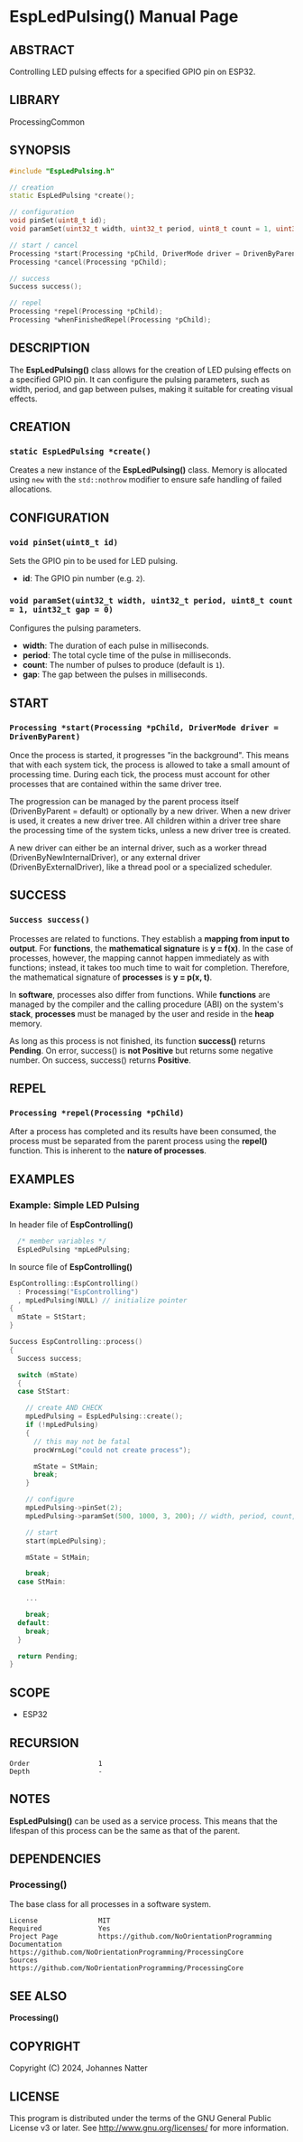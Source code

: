 
# EspLedPulsing() Manual Page

## ABSTRACT

Controlling LED pulsing effects for a specified GPIO pin on ESP32.

## LIBRARY

ProcessingCommon

## SYNOPSIS

```cpp
#include "EspLedPulsing.h"

// creation
static EspLedPulsing *create();

// configuration
void pinSet(uint8_t id);
void paramSet(uint32_t width, uint32_t period, uint8_t count = 1, uint32_t gap = 0);

// start / cancel
Processing *start(Processing *pChild, DriverMode driver = DrivenByParent);
Processing *cancel(Processing *pChild);

// success
Success success();

// repel
Processing *repel(Processing *pChild);
Processing *whenFinishedRepel(Processing *pChild);
```

## DESCRIPTION

The **EspLedPulsing()** class allows for the creation of LED pulsing effects on a specified GPIO pin. It can configure the pulsing parameters, such as width, period, and gap between pulses, making it suitable for creating visual effects.

## CREATION

### `static EspLedPulsing *create()`

Creates a new instance of the **EspLedPulsing()** class. Memory is allocated using `new` with the `std::nothrow` modifier to ensure safe handling of failed allocations.

## CONFIGURATION

### `void pinSet(uint8_t id)`

Sets the GPIO pin to be used for LED pulsing.

- **id**: The GPIO pin number (e.g. `2`).

### `void paramSet(uint32_t width, uint32_t period, uint8_t count = 1, uint32_t gap = 0)`

Configures the pulsing parameters.

- **width**: The duration of each pulse in milliseconds.
- **period**: The total cycle time of the pulse in milliseconds.
- **count**: The number of pulses to produce (default is `1`).
- **gap**: The gap between the pulses in milliseconds.

## START

### `Processing *start(Processing *pChild, DriverMode driver = DrivenByParent)`

Once the process is started, it progresses "in the background".
This means that with each system tick, the process is allowed to take a small amount of processing time.
During each tick, the process must account for other processes that are contained within the same driver tree.

The progression can be managed by the parent process itself (DrivenByParent = default) or optionally by a new driver.
When a new driver is used, it creates a new driver tree.
All children within a driver tree share the processing time of the system ticks, unless a new driver tree is created.

A new driver can either be an internal driver, such as a worker thread (DrivenByNewInternalDriver),
or any external driver (DrivenByExternalDriver), like a thread pool or a specialized scheduler.

## SUCCESS

### `Success success()`

Processes are related to functions.
They establish a **mapping from input to output**.
For **functions**, the **mathematical signature** is **y = f(x)**.
In the case of processes, however, the mapping cannot happen immediately as with functions;
instead, it takes too much time to wait for completion.
Therefore, the mathematical signature of **processes** is **y = p(x, t)**.

In **software**, processes also differ from functions.
While **functions** are managed by the compiler and the calling procedure (ABI) on the system's **stack**,
**processes** must be managed by the user and reside in the **heap** memory.

As long as this process is not finished, its function **success()** returns **Pending**.
On error, success() is **not Positive** but returns some negative number.
On success, success() returns **Positive**.
## REPEL

### `Processing *repel(Processing *pChild)`

After a process has completed and its results have been consumed, the process must be separated from the parent process using the **repel()** function. This is inherent to the **nature of processes**.

## EXAMPLES

### Example: Simple LED Pulsing

In header file of **EspControlling()**
```cpp
  /* member variables */
  EspLedPulsing *mpLedPulsing;
```

In source file of **EspControlling()**
```cpp
EspControlling::EspControlling()
  : Processing("EspControlling")
  , mpLedPulsing(NULL) // initialize pointer
{
  mState = StStart;
}

Success EspControlling::process()
{
  Success success;

  switch (mState)
  {
  case StStart:

    // create AND CHECK
    mpLedPulsing = EspLedPulsing::create();
    if (!mpLedPulsing)
    {
      // this may not be fatal
      procWrnLog("could not create process");

      mState = StMain;
      break;
    }

    // configure
    mpLedPulsing->pinSet(2);
    mpLedPulsing->paramSet(500, 1000, 3, 200); // width, period, count, gap

    // start
    start(mpLedPulsing);

    mState = StMain;

    break;
  case StMain:

    ...

    break;
  default:
    break;
  }

  return Pending;
}
```

## SCOPE

- ESP32

## RECURSION

```
Order                 1
Depth                 -
```

## NOTES

**EspLedPulsing()** can be used as a service process.
This means that the lifespan of this process can be the same as that of the parent.

## DEPENDENCIES

### Processing()

The base class for all processes in a software system.

```
License               MIT
Required              Yes
Project Page          https://github.com/NoOrientationProgramming
Documentation         https://github.com/NoOrientationProgramming/ProcessingCore
Sources               https://github.com/NoOrientationProgramming/ProcessingCore
```

## SEE ALSO

**Processing()**

## COPYRIGHT

Copyright (C) 2024, Johannes Natter

## LICENSE

This program is distributed under the terms of the GNU General Public License v3 or later. See <http://www.gnu.org/licenses/> for more information.

